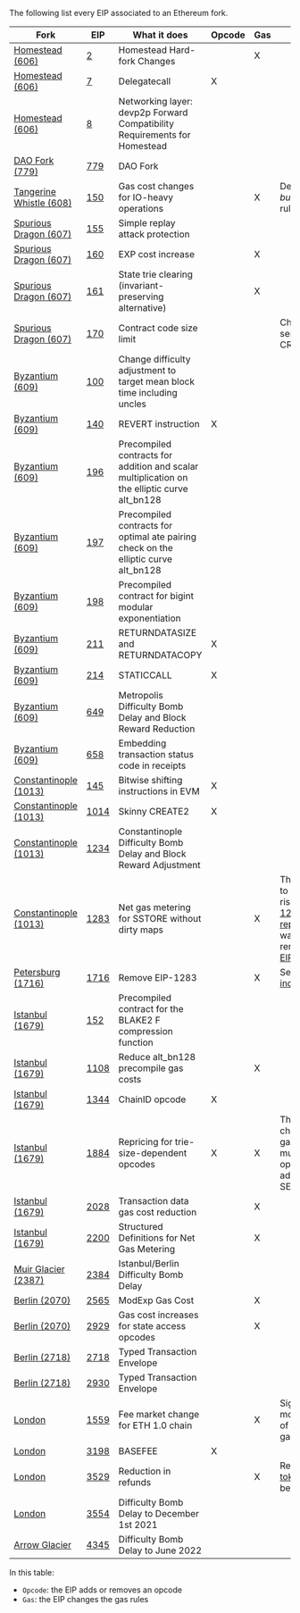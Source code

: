 The following list every EIP associated to an Ethereum fork.

| Fork  | EIP  | What it does  | Opcode | Gas | Notes
|---|---|---|---|---|---|
| [Homestead (606)](https://eips.ethereum.org/EIPS/eip-606) | [2](https://eips.ethereum.org/EIPS/eip-2)  | Homestead Hard-fork Changes  |  | X | |
| [Homestead (606)](https://eips.ethereum.org/EIPS/eip-606) | [7](https://eips.ethereum.org/EIPS/eip-7)  | Delegatecall | X |  | |
| [Homestead (606)](https://eips.ethereum.org/EIPS/eip-606) | [8](https://eips.ethereum.org/EIPS/eip-8)  | Networking layer: devp2p Forward Compatibility Requirements for Homestead |  | | |
| [DAO Fork (779)](https://eips.ethereum.org/EIPS/eip-779) | [779](https://eips.ethereum.org/EIPS/eip-779)  | DAO Fork | | |
| [Tangerine Whistle (608)](https://eips.ethereum.org/EIPS/eip-608) | [150](https://eips.ethereum.org/EIPS/eip-150)  | Gas cost changes for IO-heavy operations| | X | Define the *all but one 64th* rule |
| [Spurious Dragon (607)](https://eips.ethereum.org/EIPS/eip-607) | [155](https://eips.ethereum.org/EIPS/eip-155)  | Simple replay attack protection | | | |
| [Spurious Dragon (607)](https://eips.ethereum.org/EIPS/eip-607) | [160](https://eips.ethereum.org/EIPS/eip-160)  | EXP cost increase | | X |  | |
| [Spurious Dragon (607)](https://eips.ethereum.org/EIPS/eip-607) | [161](https://eips.ethereum.org/EIPS/eip-161)  | State trie clearing (invariant-preserving alternative) | | X |  |
| [Spurious Dragon (607)](https://eips.ethereum.org/EIPS/eip-607) | [170](https://eips.ethereum.org/EIPS/eip-170)  | Contract code size limit | | | Change the semantics of CREATE
| [Byzantium (609)](https://eips.ethereum.org/EIPS/eip-609) | [100](https://eips.ethereum.org/EIPS/eip-100)  | Change difficulty adjustment to target mean block time including uncles | | |
| [Byzantium (609)](https://eips.ethereum.org/EIPS/eip-609) | [140](https://eips.ethereum.org/EIPS/eip-140)  | REVERT instruction | X | |
| [Byzantium (609)](https://eips.ethereum.org/EIPS/eip-609) | [196](https://eips.ethereum.org/EIPS/eip-196)  | Precompiled contracts for addition and scalar multiplication on the elliptic curve alt_bn128 | | |
| [Byzantium (609)](https://eips.ethereum.org/EIPS/eip-609) | [197](https://eips.ethereum.org/EIPS/eip-197)  | Precompiled contracts for optimal ate pairing check on the elliptic curve alt_bn128 | | |
| [Byzantium (609)](https://eips.ethereum.org/EIPS/eip-609) | [198](https://eips.ethereum.org/EIPS/eip-198)  | Precompiled contract for bigint modular exponentiation | | |
| [Byzantium (609)](https://eips.ethereum.org/EIPS/eip-609) | [211](https://eips.ethereum.org/EIPS/eip-211)  | RETURNDATASIZE and RETURNDATACOPY | X | |
| [Byzantium (609)](https://eips.ethereum.org/EIPS/eip-609) | [214](https://eips.ethereum.org/EIPS/eip-214)  | STATICCALL | X | |
| [Byzantium (609)](https://eips.ethereum.org/EIPS/eip-609) | [649](https://eips.ethereum.org/EIPS/eip-649)  | Metropolis Difficulty Bomb Delay and Block Reward Reduction | | |
| [Byzantium (609)](https://eips.ethereum.org/EIPS/eip-609) | [658](https://eips.ethereum.org/EIPS/eip-658)  | Embedding transaction status code in receipts | | |
| [Constantinople (1013)](https://eips.ethereum.org/EIPS/eip-1013) | [145](https://eips.ethereum.org/EIPS/eip-145)  | Bitwise shifting instructions in EVM  | X | |
| [Constantinople (1013)](https://eips.ethereum.org/EIPS/eip-1013) | [1014](https://eips.ethereum.org/EIPS/eip-1014)  | Skinny CREATE2 | X | |
| [Constantinople (1013)](https://eips.ethereum.org/EIPS/eip-1234) | [1234](https://eips.ethereum.org/EIPS/eip-1234)  | Constantinople Difficulty Bomb Delay and Block Reward Adjustment | | |
| [Constantinople (1013)](https://eips.ethereum.org/EIPS/eip-1234) | [1283](https://eips.ethereum.org/EIPS/eip-1283)  | Net gas metering for SSTORE without dirty maps | | X | This EIP leads to reentrancies risks (see [EIP-1283 incident report](https://github.com/trailofbits/publications/blob/master/reviews/EIP-1283.pdf)) and was directly removed with [EIP-1716](https://eips.ethereum.org/EIPS/eip-1716)
| [Petersburg (1716)](https://eips.ethereum.org/EIPS/eip-1716) | [1716](https://eips.ethereum.org/EIPS/eip-1716)  | Remove EIP-1283 | | X | See [EIP-1283 incident report](https://github.com/trailofbits/publications/blob/master/reviews/EIP-1283.pdf)
| [Istanbul (1679)](https://eips.ethereum.org/EIPS/eip-1679) | [152](https://eips.ethereum.org/EIPS/eip-152)  |  Precompiled contract for the BLAKE2 F compression function | | |
| [Istanbul (1679)](https://eips.ethereum.org/EIPS/eip-1679) | [1108](https://eips.ethereum.org/EIPS/eip-1108)  | Reduce alt_bn128 precompile gas costs | | X |
| [Istanbul (1679)](https://eips.ethereum.org/EIPS/eip-1679) | [1344](https://eips.ethereum.org/EIPS/eip-1344)  | ChainID opcode | X | |
| [Istanbul (1679)](https://eips.ethereum.org/EIPS/eip-1679) | [1884](https://eips.ethereum.org/EIPS/eip-1884)  | Repricing for trie-size-dependent opcodes | X | X | The EIP changes the gas cost of multiple opcodes, and add SELFBALANCE
| [Istanbul (1679)](https://eips.ethereum.org/EIPS/eip-1679) | [2028](https://eips.ethereum.org/EIPS/eip-2028)  | Transaction data gas cost reduction | | X |
| [Istanbul (1679)](https://eips.ethereum.org/EIPS/eip-1679) | [2200](https://eips.ethereum.org/EIPS/eip-2200)  | Structured Definitions for Net Gas Metering | | X
| [Muir Glacier (2387)](https://eips.ethereum.org/EIPS/eip-2387) | [2384](https://eips.ethereum.org/EIPS/eip-2384)  | Istanbul/Berlin Difficulty Bomb Delay | |
| [Berlin (2070)](https://github.com/ethereum/execution-specs/blob/a01c4c76e12fe9f0debf93bda7f67f002d77f8b4/network-upgrades/mainnet-upgrades/berlin.md) | [2565](https://eips.ethereum.org/EIPS/eip-2565)  | ModExp Gas Cost | | X |
| [Berlin (2070)](https://github.com/ethereum/execution-specs/blob/a01c4c76e12fe9f0debf93bda7f67f002d77f8b4/network-upgrades/mainnet-upgrades/berlin.md) | [2929](https://eips.ethereum.org/EIPS/eip-2929)  | Gas cost increases for state access opcodes | | X |
| [Berlin (2718)](https://github.com/ethereum/execution-specs/blob/a01c4c76e12fe9f0debf93bda7f67f002d77f8b4/network-upgrades/mainnet-upgrades/berlin.md) | [2718](https://eips.ethereum.org/EIPS/eip-2718)  | Typed Transaction Envelope | | |
| [Berlin (2718)](https://github.com/ethereum/execution-specs/blob/a01c4c76e12fe9f0debf93bda7f67f002d77f8b4/network-upgrades/mainnet-upgrades/berlin.md) | [2930](https://eips.ethereum.org/EIPS/eip-2930)  | Typed Transaction Envelope | | |
| [London](https://github.com/ethereum/execution-specs/blob/a01c4c76e12fe9f0debf93bda7f67f002d77f8b4/network-upgrades/mainnet-upgrades/london.md) | [1559](https://eips.ethereum.org/EIPS/eip-1559)  | Fee market change for ETH 1.0 chain | | X | Significant modifications of Ethereum gas pricing
| [London](https://github.com/ethereum/execution-specs/blob/a01c4c76e12fe9f0debf93bda7f67f002d77f8b4/network-upgrades/mainnet-upgrades/london.md) | [3198](https://eips.ethereum.org/EIPS/eip-3198)  | BASEFEE | X | |
| [London](https://github.com/ethereum/execution-specs/blob/a01c4c76e12fe9f0debf93bda7f67f002d77f8b4/network-upgrades/mainnet-upgrades/london.md) | [3529](https://eips.ethereum.org/EIPS/eip-3529)  | Reduction in refunds | | X | Remove [gas tokens](https://gastoken.io/) benefits
| [London](https://github.com/ethereum/execution-specs/blob/a01c4c76e12fe9f0debf93bda7f67f002d77f8b4/network-upgrades/mainnet-upgrades/london.md) | [3554](https://eips.ethereum.org/EIPS/eip-3554)  | Difficulty Bomb Delay to December 1st 2021 | | |
| [Arrow Glacier](https://github.com/ethereum/execution-specs/blob/a01c4c76e12fe9f0debf93bda7f67f002d77f8b4/network-upgrades/mainnet-upgrades/arrow-glacier.md) | [4345](https://eips.ethereum.org/EIPS/eip-4345)  |  Difficulty Bomb Delay to June 2022 | | |


In this table:
- `Opcode`: the EIP adds or removes an opcode
- `Gas`: the EIP changes the gas rules
